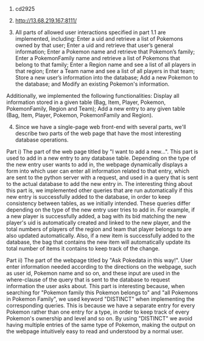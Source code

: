 1)  cd2925


2)  http://13.68.219.167:8111/


3)  All parts of allowed user interactions specified in part 1.1 are implemented, including:
Enter a uid and retrieve a list of Pokemons owned by that user;
Enter a uid and retrieve that user’s general information;
Enter a Pokemon name and retrieve that Pokemon’s family;
Enter a PokemonFamily name and retrieve a list of Pokemons that belong to that family;
Enter a Region name and see a list of all players in that region;
Enter a Team name and see a list of all players in that team;
Store a new user’s information into the database;
Add a new Pokemon to the database; and
Modify an existing Pokemon's information.

Additionally, we implemented the following functionalities:
Display all information stored in a given table (Bag, Item, Player, Pokemon, PokemonFamily, Region and Team);
Add a new entry to any given table (Bag, Item, Player, Pokemon, PokemonFamily and Region).


4)  Since we have a single-page web front-end with several parts, we'll describe two parts of the web page that have the most interesting database operations.

Part i)  The part of the web page titled by "I want to add a new...".  This part is used to add in a new entry to any database table.  Depending on the type of the new entry user wants to add in, the webpage dynamically displays a form into which user can enter all information related to that entry, which are sent to the python server with a request, and used in a query that is sent to the actual database to add the new entry in.  The interesting thing about this part is, we implemented other queries that are run automatically if this new entry is successfully added to the database, in order to keep consistency between tables, as we initially intended.  These queries differ depending on the type of the new entry user tries to add in.  For example, if a new player is successfully added, a bag with its bid matching the new player's uid is automatically created and linked to the new player, and the total numbers of players of the region and team that player belongs to are also updated automatically.  Also, if a new item is successfully added to the database, the bag that contains the new item will automatically update its total number of items it contains to keep track of the change.

Part ii) The part of the webpage titled by "Ask Pokedata in this way!".  User enter information needed according to the directions on the webpage, such as user id, Pokemon name and so on, and these input are used in the where-clause of the query that is sent to the database to request information the user asks about.  This part is interesting because, when searching for "Pokemon family this Pokemon belongs to" and "all Pokemons in Pokemon Family", we used keyword "DISTINCT" when implementing the corresponding queries.  This is because we have a separate entry for every Pokemon rather than one entry for a type, in order to keep track of every Pokemon's ownership and level and so on.  By using "DISTINCT" we avoid having multiple entries of the same type of Pokemon, making the output on the webpage intuitively easy to read and understood by a normal user. 